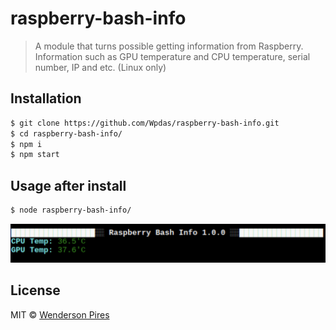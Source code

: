 # raspberry-bash-info

> A module that turns possible getting information from Raspberry. Information such as GPU temperature and CPU temperature, serial number, IP and etc. (Linux only)

## Installation

```sh
$ git clone https://github.com/Wpdas/raspberry-bash-info.git
$ cd raspberry-bash-info/
$ npm i
$ npm start
```

## Usage after install

```sh
$ node raspberry-bash-info/
```

![In use](https://raw.githubusercontent.com/Wpdas/raspberry-bash-info/master/example.png)

## License

MIT © [Wenderson Pires]()
